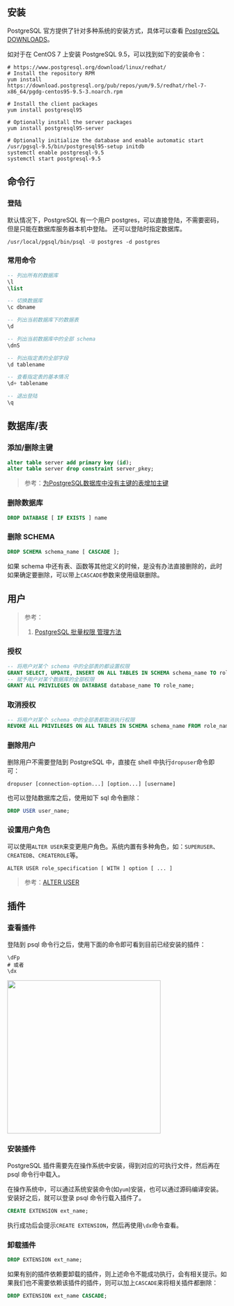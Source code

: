 ## 安装

PostgreSQL 官方提供了针对多种系统的安装方式，具体可以查看 [PostgreSQL DOWNLOADS](https://www.postgresql.org/download/)。

如对于在 CentOS 7 上安装 PostgreSQL 9.5，可以找到如下的安装命令：

```shell
# https://www.postgresql.org/download/linux/redhat/
# Install the repository RPM
yum install https://download.postgresql.org/pub/repos/yum/9.5/redhat/rhel-7-x86_64/pgdg-centos95-9.5-3.noarch.rpm

# Install the client packages
yum install postgresql95

# Optionally install the server packages
yum install postgresql95-server

# Optionally initialize the database and enable automatic start
/usr/pgsql-9.5/bin/postgresql95-setup initdb
systemctl enable postgresql-9.5
systemctl start postgresql-9.5
```

## 命令行

### 登陆

默认情况下，PostgreSQL 有一个用户 postgres，可以直接登陆，不需要密码，但是只能在数据库服务器本机中登陆。 还可以登陆时指定数据库。

```shell
/usr/local/pgsql/bin/psql -U postgres -d postgres
```

### 常用命令

```sql
-- 列出所有的数据库
\l
\list

-- 切换数据库
\c dbname

-- 列出当前数据库下的数据表
\d

-- 列出当前数据库中的全部 schema
\dnS

-- 列出指定表的全部字段
\d tablename

-- 查看指定表的基本情况
\d+ tablename

-- 退出登陆
\q
```

## 数据库/表

### 添加/删除主键
```sql
alter table server add primary key (id);
alter table server drop constraint server_pkey;
```

> 参考：[为PostgreSQL数据库中没有主键的表增加主键](http://www.sijitao.net/2026.html)

### 删除数据库

```sql
DROP DATABASE [ IF EXISTS ] name
```

### 删除 SCHEMA

```sql
DROP SCHEMA schema_name [ CASCADE ];
```

如果 schema 中还有表、函数等其他定义的时候，是没有办法直接删除的，此时如果确定要删除，可以带上`CASCADE`参数来使用级联删除。

## 用户

> 参考：
> 1. [PostgreSQL 批量权限 管理方法](https://yq.aliyun.com/articles/41512)

### 授权

```sql
-- 将用户对某个 schema 中的全部表的都设置权限
GRANT SELECT, UPDATE, INSERT ON ALL TABLES IN SCHEMA schema_name TO role_name;
-- 赋予用户对某个数据库的全部权限
GRANT ALL PRIVILEGES ON DATABASE database_name TO role_name;
```

### 取消授权

```sql
-- 将用户对某个 schema 中的全部表都取消执行权限
REVOKE ALL PRIVILEGES ON ALL TABLES IN SCHEMA schema_name FROM role_name;
```

### 删除用户

删除用户不需要登陆到 PostgreSQL 中，直接在 shell 中执行`dropuser`命令即可：

```shell
dropuser [connection-option...] [option...] [username]
```

也可以登陆数据库之后，使用如下 sql 命令删除：

```sql
DROP USER user_name;
```

### 设置用户角色

可以使用`ALTER USER`来变更用户角色。系统内置有多种角色，如：`SUPERUSER`、`CREATEDB`、`CREATEROLE`等。

```
ALTER USER role_specification [ WITH ] option [ ... ]
```

> 参考：[ALTER USER](https://www.postgresql.org/docs/9.5/sql-alteruser.html)

## 插件

### 查看插件

登陆到 psql 命令行之后，使用下面的命令即可看到目前已经安装的插件：

```shell
\dFp
# 或者
\dx
```

<img src="http://cnd.qiniu.lin07ux.cn/markdown/1526542496048.png" width="352"/>

### 安装插件

PostgreSQL 插件需要先在操作系统中安装，得到对应的可执行文件，然后再在 psql 命令行中载入。

在操作系统中，可以通过系统安装命令(如`yum`)安装，也可以通过源码编译安装。安装好之后，就可以登录 psql 命令行载入插件了。

```sql
CREATE EXTENSION ext_name;
```

执行成功后会提示`CREATE EXTENSION`，然后再使用`\dx`命令查看。

### 卸载插件

```sql
DROP EXTENSION ext_name;
```

如果有别的插件依赖要卸载的插件，则上述命令不能成功执行，会有相关提示。如果我们也不需要依赖该插件的插件，则可以加上`CASCADE`来将相关插件都删除：

```sql
DROP EXTENSION ext_name CASCADE;
```


